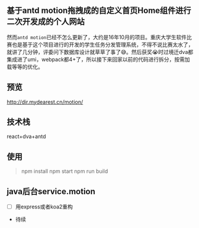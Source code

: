 ## 基于antd motion拖拽成的自定义首页Home组件进行二次开发成的个人网站

然而`antd motion`已经不怎么更新了，大约是16年10月的项目。重庆大学生软件比赛也是基于这个项目进行的开发的学生任务分发管理系统，不得不说比赛太水了，就讲了几分钟，评委问下数据库设计就草草了事了😅。然后获奖😭时过境迁dva都集成进了umi，webpack都4+了，所以接下来回家以前的代码进行拆分，按需加载等等的优化。

## 预览
http://dir.mydearest.cn/motion/

## 技术栈
react+dva+antd

## 使用
> npm install 
> npm start 
> npm run build

## java后台service.motion
- [ ] 用express或者koa2重构
- 待续